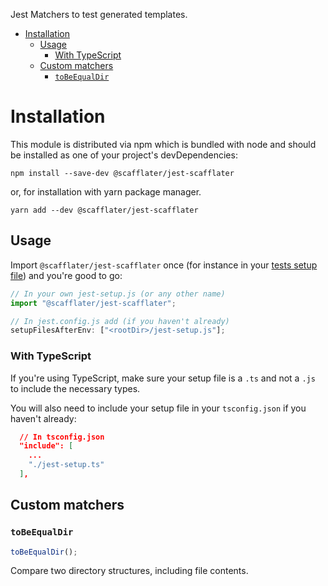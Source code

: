 Jest Matchers to test generated templates.

<!-- START doctoc generated TOC please keep comment here to allow auto update -->
<!-- DON'T EDIT THIS SECTION, INSTEAD RE-RUN doctoc TO UPDATE -->


- [Installation](#installation)
  - [Usage](#usage)
    - [With TypeScript](#with-typescript)
  - [Custom matchers](#custom-matchers)
    - [`toBeEqualDir`](#tobeequaldir)

<!-- END doctoc generated TOC please keep comment here to allow auto update -->

# Installation

This module is distributed via npm which is bundled with node and should be installed as one of your project's devDependencies:

```
npm install --save-dev @scafflater/jest-scafflater
```

or, for installation with yarn package manager.

```
yarn add --dev @scafflater/jest-scafflater
```

## Usage

Import `@scafflater/jest-scafflater` once (for instance in your [tests setup
file][]) and you're good to go:

[tests setup file]: https://jestjs.io/docs/en/configuration.html#setupfilesafterenv-array

```javascript
// In your own jest-setup.js (or any other name)
import "@scafflater/jest-scafflater";

// In jest.config.js add (if you haven't already)
setupFilesAfterEnv: ["<rootDir>/jest-setup.js"];
```

### With TypeScript

If you're using TypeScript, make sure your setup file is a `.ts` and not a `.js`
to include the necessary types.

You will also need to include your setup file in your `tsconfig.json` if you
haven't already:

```json
  // In tsconfig.json
  "include": [
    ...
    "./jest-setup.ts"
  ],
```

## Custom matchers

### `toBeEqualDir`

```javascript
toBeEqualDir();
```

Compare two directory structures, including file contents.
